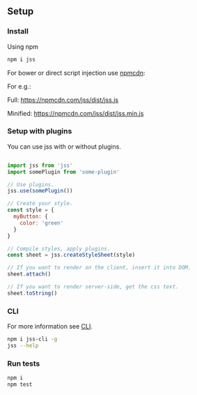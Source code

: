 ## Setup

### Install

Using npm

```bash
npm i jss
```

For bower or direct script injection use [npmcdn](npmcdn.com):

For e.g.:

Full:
https://npmcdn.com/jss/dist/jss.js

Minified:
https://npmcdn.com/jss/dist/jss.min.js

### Setup with plugins

You can use jss with or without plugins.

```javascript

import jss from 'jss'
import somePlugin from 'some-plugin'

// Use plugins.
jss.use(somePlugin())

// Create your style.
const style = {
  myButton: {
    color: 'green'
  }
}

// Compile styles, apply plugins.
const sheet = jss.createStyleSheet(style)

// If you want to render on the client, insert it into DOM.
sheet.attach()

// If you want to render server-side, get the css text.
sheet.toString()
```

### CLI

For more information see [CLI](https://github.com/jsstyles/jss-cli).

```bash
npm i jss-cli -g
jss --help
```

### Run tests

```bash
npm i
npm test
```
